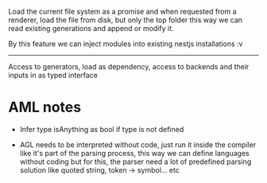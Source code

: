 Load the current file system as a promise
and when requested from a renderer, load the file from disk, but only the top folder
this way we can read existing generations and append or modify it.

By this feature we can inject modules into existing nestjs installations :v

---

Access to generators, load as dependency, access to backends and their inputs in as typed interface

# AML notes

- Infer type isAnything as bool if type is not defined

- AGL needs to be interpreted without code, just run it inside the compiler like it's part of the parsing process,
  this way we can define languages without coding but for this, the parser need a lot of predefined parsing solution like quoted string, token -> symbol... etc
